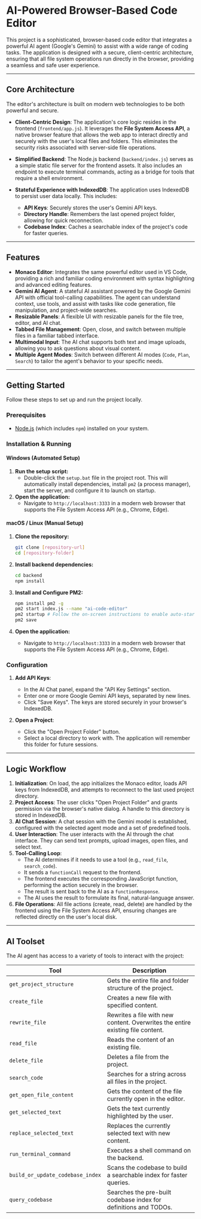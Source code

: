 # AI-Powered Browser-Based Code Editor

This project is a sophisticated, browser-based code editor that integrates a powerful AI agent (Google's Gemini) to assist with a wide range of coding tasks. The application is designed with a secure, client-centric architecture, ensuring that all file system operations run directly in the browser, providing a seamless and safe user experience.

---

## Core Architecture

The editor's architecture is built on modern web technologies to be both powerful and secure.

*   **Client-Centric Design**: The application's core logic resides in the frontend (`frontend/app.js`). It leverages the **File System Access API**, a native browser feature that allows the web app to interact directly and securely with the user's local files and folders. This eliminates the security risks associated with server-side file operations.

*   **Simplified Backend**: The Node.js backend (`backend/index.js`) serves as a simple static file server for the frontend assets. It also includes an endpoint to execute terminal commands, acting as a bridge for tools that require a shell environment.

*   **Stateful Experience with IndexedDB**: The application uses IndexedDB to persist user data locally. This includes:
    *   **API Keys**: Securely stores the user's Gemini API keys.
    *   **Directory Handle**: Remembers the last opened project folder, allowing for quick reconnection.
    *   **Codebase Index**: Caches a searchable index of the project's code for faster queries.

---

## Features

*   **Monaco Editor**: Integrates the same powerful editor used in VS Code, providing a rich and familiar coding environment with syntax highlighting and advanced editing features.
*   **Gemini AI Agent**: A stateful AI assistant powered by the Google Gemini API with official tool-calling capabilities. The agent can understand context, use tools, and assist with tasks like code generation, file manipulation, and project-wide searches.
*   **Resizable Panels**: A flexible UI with resizable panels for the file tree, editor, and AI chat.
*   **Tabbed File Management**: Open, close, and switch between multiple files in a familiar tabbed interface.
*   **Multimodal Input**: The AI chat supports both text and image uploads, allowing you to ask questions about visual content.
*   **Multiple Agent Modes**: Switch between different AI modes (`Code`, `Plan`, `Search`) to tailor the agent's behavior to your specific needs.

---

## Getting Started

Follow these steps to set up and run the project locally.

### Prerequisites

*   [Node.js](https://nodejs.org/) (which includes `npm`) installed on your system.

### Installation & Running

#### Windows (Automated Setup)

1.  **Run the setup script:**
    *   Double-click the `setup.bat` file in the project root. This will automatically install dependencies, install `pm2` (a process manager), start the server, and configure it to launch on startup.
2.  **Open the application:**
    *   Navigate to `http://localhost:3333` in a modern web browser that supports the File System Access API (e.g., Chrome, Edge).

#### macOS / Linux (Manual Setup)

1.  **Clone the repository:**
    ```bash
    git clone [repository-url]
    cd [repository-folder]
    ```

2.  **Install backend dependencies:**
    ```bash
    cd backend
    npm install
    ```

3.  **Install and Configure PM2:**
    ```bash
    npm install pm2 -g
    pm2 start index.js --name "ai-code-editor"
    pm2 startup # Follow the on-screen instructions to enable auto-start
    pm2 save
    ```

4.  **Open the application:**
    *   Navigate to `http://localhost:3333` in a modern web browser that supports the File System Access API (e.g., Chrome, Edge).

### Configuration

1.  **Add API Keys**:
    *   In the AI Chat panel, expand the "API Key Settings" section.
    *   Enter one or more Google Gemini API keys, separated by new lines.
    *   Click "Save Keys". The keys are stored securely in your browser's IndexedDB.

2.  **Open a Project**:
    *   Click the "Open Project Folder" button.
    *   Select a local directory to work with. The application will remember this folder for future sessions.

---

## Logic Workflow

1.  **Initialization**: On load, the app initializes the Monaco editor, loads API keys from IndexedDB, and attempts to reconnect to the last used project directory.
2.  **Project Access**: The user clicks "Open Project Folder" and grants permission via the browser's native dialog. A handle to this directory is stored in IndexedDB.
3.  **AI Chat Session**: A chat session with the Gemini model is established, configured with the selected agent mode and a set of predefined tools.
4.  **User Interaction**: The user interacts with the AI through the chat interface. They can send text prompts, upload images, open files, and select text.
5.  **Tool-Calling Loop**:
    *   The AI determines if it needs to use a tool (e.g., `read_file`, `search_code`).
    *   It sends a `functionCall` request to the frontend.
    *   The frontend executes the corresponding JavaScript function, performing the action securely in the browser.
    *   The result is sent back to the AI as a `functionResponse`.
    *   The AI uses the result to formulate its final, natural-language answer.
6.  **File Operations**: All file actions (create, read, delete) are handled by the frontend using the File System Access API, ensuring changes are reflected directly on the user's local disk.

---

## AI Toolset

The AI agent has access to a variety of tools to interact with the project:

| Tool                      | Description                                                                                              |
| ------------------------- | -------------------------------------------------------------------------------------------------------- |
| `get_project_structure`   | Gets the entire file and folder structure of the project.                                                |
| `create_file`             | Creates a new file with specified content.                                                               |
| `rewrite_file`            | Rewrites a file with new content. Overwrites the entire existing file content.                           |
| `read_file`               | Reads the content of an existing file.                                                                   |
| `delete_file`             | Deletes a file from the project.                                                                         |
| `search_code`             | Searches for a string across all files in the project.                                                   |
| `get_open_file_content`   | Gets the content of the file currently open in the editor.                                               |
| `get_selected_text`       | Gets the text currently highlighted by the user.                                                         |
| `replace_selected_text`   | Replaces the currently selected text with new content.                                                   |
| `run_terminal_command`    | Executes a shell command on the backend.                                                                 |
| `build_or_update_codebase_index` | Scans the codebase to build a searchable index for faster queries. |
| `query_codebase`          | Searches the pre-built codebase index for definitions and TODOs.                                          |
